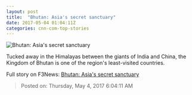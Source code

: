 ```yaml
---
layout: post
title:  "Bhutan: Asia's secret sanctuary"
date: 2017-05-04 01:04:11Z
categories: cnn-com-top-stories
---
```


![Bhutan: Asia's secret sanctuary](http://i2.cdn.cnn.com/cnnnext/dam/assets/170313164359-beauty-of-bhutan-laya-valley-super-tease.jpg)

Tucked away in the Himalayas between the giants of India and China, the Kingdom of Bhutan is one of the region's least-visited countries.


Full story on F3News: [Bhutan: Asia's secret sanctuary](http://www.f3nws.com/n/DEUegG)

> Posted on: Thursday, May 4, 2017 6:04:11 AM
